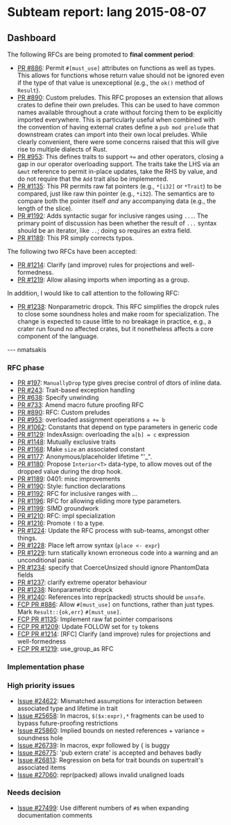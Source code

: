 # Subteam report: lang 2015-08-07

## Dashboard

The following RFCs are being promoted to **final comment period**:

- [PR #886](https://github.com/rust-lang/rfcs/pull/886): Permit
  `#[must_use]` attributes on functions as well as types. This allows
  for functions whose return value should not be ignored even if the
  type of that value is unexceptional (e.g., the `ok()` method of
  `Result`).
- [PR #890](https://github.com/rust-lang/rfcs/pull/890): Custom
  preludes.  This RFC proposes an extension that allows crates to
  define their own preludes. This can be used to have common names
  available throughout a crate without forcing them to be explicitly
  imported everywhere. This is particularly useful when combined with
  the convention of having external crates define a `pub mod prelude`
  that downstream crates can import into their own local
  preludes. While clearly convenient, there were some concerns raised
  that this will give rise to multiple dialects of Rust.
- [PR #953](https://github.com/rust-lang/rfcs/pull/953): This defines
  traits to support `+=` and other operators, closing a gap in our
  operator overloading support. The traits take the LHS via an `&mut`
  reference to permit in-place updates, take the RHS by value, and do
  not require that the `Add` trait also be implemented.
- [PR #1135](https://github.com/rust-lang/rfcs/pull/1135): This PR
  permits raw fat pointers (e.g., `*[i32]` or `*Trait`) to be
  compared, just like raw thin pointer (e.g., `*i32`). The semantics
  are to compare both the pointer itself *and* any accompanying data
  (e.g., the length of the slice).
- [PR #1192](https://github.com/rust-lang/rfcs/pull/1192): Adds
  syntactic sugar for inclusive ranges using `...`. The primary point
  of discussion has been whether the result of `...` syntax should be
  an iterator, like `..`; doing so requires an extra field.
- [PR #1189](https://github.com/rust-lang/rfcs/pull/1189): This PR
  simply corrects typos. 

The following two RFCs have been accepted:

- [PR #1214](https://github.com/rust-lang/rfcs/pull/1214): Clarify
  (and improve) rules for projections and well-formedness.
- [PR #1219](https://github.com/rust-lang/rfcs/pull/1219): Allow
  aliasing imports when importing as a group.
  
In addition, I would like to call attention to the following RFC:

- [PR #1238](https://github.com/rust-lang/rfcs/pull/1238):
  Nonparametric dropck. This RFC simplifies the dropck rules to close
  some soundness holes and make room for specialization. The change is
  expected to cause little to no breakage in practice, e.g., a crater
  run found no affected crates, but it nonetheless affects a core
  component of the language.
  
--- nmatsakis  

### RFC phase

- [PR #197](https://github.com/rust-lang/rfcs/pull/197):
  `ManuallyDrop` type gives precise control of dtors of inline data.
- [PR #243](https://github.com/rust-lang/rfcs/pull/243):
  Trait-based exception handling
- [PR #638](https://github.com/rust-lang/rfcs/pull/638):
  Specify unwinding
- [PR #733](https://github.com/rust-lang/rfcs/pull/733):
  Amend macro future proofing RFC
- [PR #890](https://github.com/rust-lang/rfcs/pull/890):
  RFC: Custom preludes
- [PR #953](https://github.com/rust-lang/rfcs/pull/953):
  overloaded assignment operations `a += b`
- [PR #1062](https://github.com/rust-lang/rfcs/pull/1062):
  Constants that depend on type parameters in generic code
- [PR #1129](https://github.com/rust-lang/rfcs/pull/1129):
  IndexAssign: overloading the `a[b] = c` expression
- [PR #1148](https://github.com/rust-lang/rfcs/pull/1148):
  Mutually exclusive traits
- [PR #1168](https://github.com/rust-lang/rfcs/pull/1168):
  Make `size` an associated constant
- [PR #1177](https://github.com/rust-lang/rfcs/pull/1177):
  Anonymous/placeholder lifetime "'_".
- [PR #1180](https://github.com/rust-lang/rfcs/pull/1180):
  Propose `Interior<T>` data-type, to allow moves out of the dropped value during the drop hook.
- [PR #1189](https://github.com/rust-lang/rfcs/pull/1189):
  0401: misc improvements
- [PR #1190](https://github.com/rust-lang/rfcs/pull/1190):
  Style: function declarations
- [PR #1192](https://github.com/rust-lang/rfcs/pull/1192):
  RFC for inclusive ranges with ...
- [PR #1196](https://github.com/rust-lang/rfcs/pull/1196):
  RFC for allowing eliding more type parameters.
- [PR #1199](https://github.com/rust-lang/rfcs/pull/1199):
  SIMD groundwork
- [PR #1210](https://github.com/rust-lang/rfcs/pull/1210):
  RFC: impl specialization
- [PR #1216](https://github.com/rust-lang/rfcs/pull/1216):
  Promote `!` to a type.
- [PR #1224](https://github.com/rust-lang/rfcs/pull/1224):
  Update the RFC process with sub-teams, amongst other things.
- [PR #1228](https://github.com/rust-lang/rfcs/pull/1228):
  Place left arrow syntax (`place <- expr`)
- [PR #1229](https://github.com/rust-lang/rfcs/pull/1229):
  turn statically known erroneous code into a warning and an unconditional panic
- [PR #1234](https://github.com/rust-lang/rfcs/pull/1234):
  specify that CoerceUnsized should ignore PhantomData fields
- [PR #1237](https://github.com/rust-lang/rfcs/pull/1237):
  clarify extreme operator behaviour
- [PR #1238](https://github.com/rust-lang/rfcs/pull/1238):
  Nonparametric dropck
- [PR #1240](https://github.com/rust-lang/rfcs/pull/1240):
  References into repr(packed) structs should be `unsafe`.
- [FCP PR #886](https://github.com/rust-lang/rfcs/pull/886):
  Allow `#[must_use]` on functions, rather than just types. Mark `Result::{ok,err}` `#[must_use]`.
- [FCP PR #1135](https://github.com/rust-lang/rfcs/pull/1135):
  Implement raw fat pointer comparisons
- [FCP PR #1209](https://github.com/rust-lang/rfcs/pull/1209):
  Update FOLLOW set for `ty` tokens
- [FCP PR #1214](https://github.com/rust-lang/rfcs/pull/1214):
  [RFC] Clarify (and improve) rules for projections and well-formedness 
- [FCP PR #1219](https://github.com/rust-lang/rfcs/pull/1219):
  use_group_as RFC

### Implementation phase


### High priority issues

- [Issue #24622](https://github.com/rust-lang/rust/issues/24622):
  Mismatched assumptions for interaction between associated type and lifetime in trait
- [Issue #25658](https://github.com/rust-lang/rust/issues/25658):
  In macros, `$($x:expr),*` fragments can be used to bypass future-proofing restrictions
- [Issue #25860](https://github.com/rust-lang/rust/issues/25860):
  Implied bounds on nested references + variance = soundness hole
- [Issue #26739](https://github.com/rust-lang/rust/issues/26739):
  In macros, expr followed by { is buggy
- [Issue #26775](https://github.com/rust-lang/rust/issues/26775):
  'pub extern crate' is accepted and behaves badly
- [Issue #26813](https://github.com/rust-lang/rust/issues/26813):
  Regression on beta for trait bounds on supertrait's associated items
- [Issue #27060](https://github.com/rust-lang/rust/issues/27060):
  repr(packed) allows invalid unaligned loads

### Needs decision

- [Issue #27499](https://github.com/rust-lang/rust/pull/27499):
  Use different numbers of `#`s when expanding documentation comments
